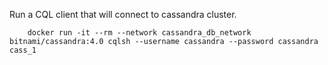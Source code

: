 Run a CQL client that will connect to cassandra cluster.
```docker
    docker run -it --rm --network cassandra_db_network bitnami/cassandra:4.0 cqlsh --username cassandra --password cassandra cass_1
```
